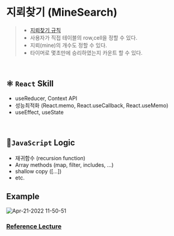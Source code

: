 # 지뢰찾기 (MineSearch)

> - [지뢰찾기 규칙](https://ko.wikihow.com/%EC%A7%80%EB%A2%B0%EC%B0%BE%EA%B8%B0-%ED%95%98%EB%8A%94-%EB%B0%A9%EB%B2%95)
> - 사용자가 직접 테이블의 row,cell을 정할 수 있다.
> - 지뢰(mine)의 개수도 정할 수 있다.
> - 타이머로 몇초만에 승리하였는지 카운트 할 수 있다.
> 
<br>

## ⚛️ `React` Skill
- useReducer, Context API
- 성능최적화 (React.memo, React.useCallback, React.useMemo)
- useEffect, useState

<br>

## 🚀`JavaScript` Logic
- 재귀함수 (recursion function)
- Array methods (map, filter, includes, ...)
- shallow copy ([...])
- etc.

## Example
![Apr-21-2022 11-50-51](https://user-images.githubusercontent.com/89119982/164362273-aef66c94-f940-46e6-ba92-fff12cf064ac.gif)



### [Reference Lecture](https://www.zerocho.com/)
